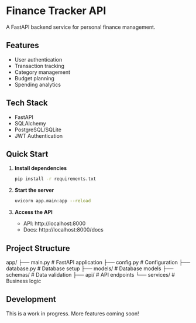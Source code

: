 # Finance Tracker API

A FastAPI backend service for personal finance management.

## Features

- User authentication
- Transaction tracking
- Category management
- Budget planning
- Spending analytics

## Tech Stack

- FastAPI
- SQLAlchemy
- PostgreSQL/SQLite
- JWT Authentication

## Quick Start

1. **Install dependencies**
   ```bash
   pip install -r requirements.txt
   ```

2. **Start the server**
   ```bash
   uvicorn app.main:app --reload
   ```

3. **Access the API**
   - API: http://localhost:8000
   - Docs: http://localhost:8000/docs

## Project Structure
app/
├── main.py # FastAPI application
├── config.py # Configuration
├── database.py # Database setup
├── models/ # Database models
├── schemas/ # Data validation
├── api/ # API endpoints
└── services/ # Business logic

## Development

This is a work in progress. More features coming soon!